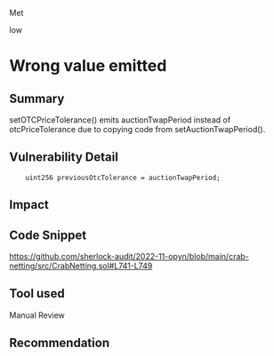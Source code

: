 Met

low

# Wrong value emitted

## Summary
setOTCPriceTolerance() emits auctionTwapPeriod instead of otcPriceTolerance  due to copying code from setAuctionTwapPeriod().
## Vulnerability Detail
```solidity
    uint256 previousOtcTolerance = auctionTwapPeriod;
```
## Impact

## Code Snippet
https://github.com/sherlock-audit/2022-11-opyn/blob/main/crab-netting/src/CrabNetting.sol#L741-L749
## Tool used

Manual Review

## Recommendation
